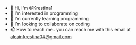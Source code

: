 - 👋 Hi, I’m @Krestina1
- 👀 I’m interested in programming
- 🌱 I’m currently learning programming
- 💞️ I’m looking to collaborate on coding
- 📫 How to reach me.. you can reach me with this email at alcainkrestina04@gmail.com

<!---
Krestina1/Krestina1 is a ✨ special ✨ repository because its `README.md` (this file) appears on your GitHub profile.
You can click the Preview link to take a look at your changes.
--->
